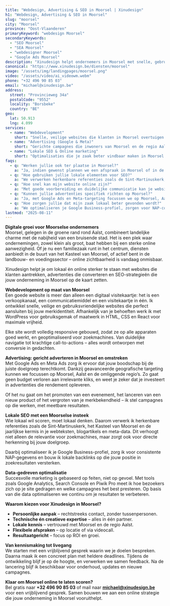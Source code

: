 ```yaml
---
title: "Webdesign, Advertising & SEO in Moorsel | Xinudesign"
h1: "Webdesign, Advertising & SEO in Moorsel"
slug: "moorsel"
city: "Moorsel"
province: "Oost-Vlaanderen"
primaryKeyword: "webdesign Moorsel"
secondaryKeywords:
  - "SEO Moorsel"
  - "SEA Moorsel"
  - "webdesigner Moorsel"
  - "Google Ads Moorsel"
description: "Xinudesign helpt ondernemers in Moorsel met snelle, gebruiksvriendelijke websites, gerichte advertentiecampagnes en lokale SEO die inspeelt op de troeven van de deelgemeente."
canonical: "https://www.xinudesign.be/diensten/moorsel"
image: "/assets/img/landingpages/moorsel.png"
video: "/assets/video/ai_videowm.webm"
phone: "+32 496 90 85 03"
email: "michael@xinudesign.be"
address:
  street: "Provincieweg 34a"
  postalCode: "9552"
  locality: "Borsbeke"
  country: "BE"
geo:
  lat: 50.913
  lng: 4.099
services:
  - name: "Webdevelopment"
    short: "Snelle, veilige websites die klanten in Moorsel overtuigen en converteren."
  - name: "Advertising (Google & Meta)"
    short: "Gerichte campagnes die inwoners van Moorsel en de regio Aalst bereiken."
  - name: "Lokale SEO & Online marketing"
    short: "Optimalisaties die je zaak beter vindbaar maken in Moorsel en omgeving."
faqs:
  - q: "Werken jullie ook ter plaatse in Moorsel?"
    a: "Ja, indien gewenst plannen we een afspraak in Moorsel of in de regio, maar online meetings zijn ook mogelijk voor snelle opvolging."
  - q: "Hoe gebruiken jullie lokale elementen voor SEO?"
    a: "We verwerken herkenbare referenties zoals de Sint-Martinuskerk, Kasteel van Moorsel en evenementen zoals de jaarlijkse kermis in je content en visuals."
  - q: "Hoe snel kan mijn website online zijn?"
    a: "Met goede voorbereiding en duidelijke communicatie kan je website doorgaans binnen 2 tot 4 weken live gaan."
  - q: "Kunnen jullie advertenties specifiek richten op Moorsel?"
    a: "Ja, met Google Ads en Meta-targeting focussen we op Moorsel, Aalst en omliggende gemeenten."
  - q: "Hoe zorgen jullie dat mijn zaak lokaal beter gevonden wordt?"
    a: "We optimaliseren je Google Business-profiel, zorgen voor NAP-consistentie en bouwen lokale backlinks rond zoekwoorden zoals 'webdesigner Moorsel'."
lastmod: "2025-08-11"
---
```


**Digitale groei voor Moorselse ondernemers**  
Moorsel, gelegen in de groene rand rond Aalst, combineert landelijke charme met de nabijheid van een bruisende stad. Het is een plek waar ondernemingen, zowel klein als groot, baat hebben bij een sterke online aanwezigheid. Of je nu een familiezaak runt in het centrum, diensten aanbiedt in de buurt van het Kasteel van Moorsel, of actief bent in de landbouw- en voedingssector – online zichtbaarheid is vandaag onmisbaar.

Xinudesign helpt je om lokaal én online sterker te staan met websites die klanten aantrekken, advertenties die converteren en SEO-strategieën die jouw onderneming in Moorsel op de kaart zetten.

**Webdevelopment op maat van Moorsel**  
Een goede website is meer dan alleen een digitaal visitekaartje: het is een verkoopkanaal, een communicatiemiddel en een visitekaartje in één. Ik ontwikkel snelle, veilige en gebruiksvriendelijke websites die perfect aansluiten bij jouw merkidentiteit. Afhankelijk van je behoeften werk ik met WordPress voor gebruiksgemak of maatwerk in HTML, CSS en React voor maximale vrijheid.

Elke site wordt volledig responsive gebouwd, zodat ze op alle apparaten goed werkt, en geoptimaliseerd voor zoekmachines. Van duidelijke navigatie tot krachtige call-to-actions – alles wordt ontworpen met conversie in gedachten.

**Advertising: gericht adverteren in Moorsel en omstreken**  
Met Google Ads en Meta Ads zorg ik ervoor dat jouw boodschap bij de juiste doelgroep terechtkomt. Dankzij geavanceerde geografische targeting kunnen we focussen op Moorsel, Aalst en de omliggende regio’s. Zo gaat geen budget verloren aan irrelevante kliks, en weet je zeker dat je investeert in advertenties die rendement opleveren.

Of het nu gaat om het promoten van een evenement, het lanceren van een nieuw product of het vergroten van je merkbekendheid – ik stel campagnes op die werken, met meetbare resultaten.

**Lokale SEO met een Moorselse insteek**  
Wie lokaal wil scoren, moet lokaal denken. Daarom verwerk ik herkenbare referenties zoals de Sint-Martinuskerk, het Kasteel van Moorsel en de jaarlijkse kermis in je webteksten, blogartikels en meta-data. Dit verhoogt niet alleen de relevantie voor zoekmachines, maar zorgt ook voor directe herkenning bij jouw doelgroep.

Daarbij optimaliseer ik je Google Business-profiel, zorg ik voor consistente NAP-gegevens en bouw ik lokale backlinks op die jouw positie in zoekresultaten versterken.

**Data-gedreven optimalisatie**  
Succesvolle marketing is gebaseerd op feiten, niet op gevoel. Met tools zoals Google Analytics, Search Console en Piwik Pro meet ik hoe bezoekers zich op je site gedragen en welke campagnes het best presteren. Op basis van die data optimaliseren we continu om je resultaten te verbeteren.

**Waarom kiezen voor Xinudesign in Moorsel?**

- **Persoonlijke aanpak** – rechtstreeks contact, zonder tussenpersonen.
- **Technische én creatieve expertise** – alles in één partner.
- **Lokale kennis** – vertrouwd met Moorsel en de regio Aalst.
- **Flexibele afspraken** – op locatie of via videocall.
- **Resultaatgericht** – focus op ROI en groei.

**Van kennismaking tot livegang**  
We starten met een vrijblijvend gesprek waarin we je doelen bespreken. Daarna maak ik een concreet plan met heldere deadlines. Tijdens de ontwikkeling blijf je op de hoogte, en verwerken we samen feedback. Na de lancering blijf ik beschikbaar voor onderhoud, updates en nieuwe campagnes.

**Klaar om Moorsel online te laten scoren?**  
Bel gratis naar **+32 496 90 85 03** of mail naar **[michael@xinudesign.be](mailto:michael@xinudesign.be)** voor een vrijblijvend gesprek. Samen bouwen we aan een online strategie die jouw onderneming in Moorsel vooruithelpt.
